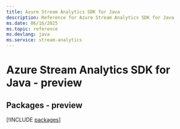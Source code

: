 ```yaml
---
title: Azure Stream Analytics SDK for Java
description: Reference for Azure Stream Analytics SDK for Java
ms.date: 06/16/2025
ms.topic: reference
ms.devlang: java
ms.service: stream-analytics
---
```

# Azure Stream Analytics SDK for Java - preview
## Packages - preview
[!INCLUDE [packages](stream-analytics-index.md)]